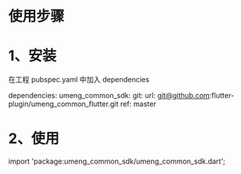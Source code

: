 # 使用步骤

# 1、安装

在工程 pubspec.yaml 中加入 dependencies

dependencies:
  umeng_common_sdk:
    git:
      url: git@github.com:flutter-plugin/umeng_common_flutter.git
      ref: master

# 2、使用

import 'package:umeng_common_sdk/umeng_common_sdk.dart';
